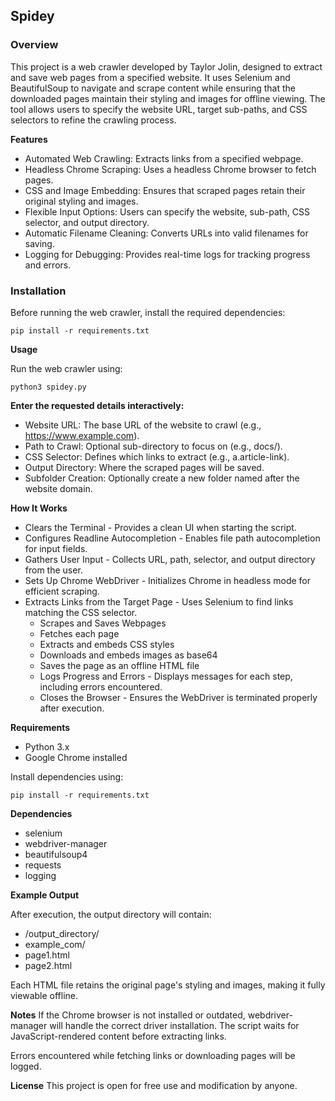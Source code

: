 ## Spidey

### Overview
This project is a web crawler developed by Taylor Jolin, designed to extract and save web pages from a specified website. It uses Selenium and BeautifulSoup to navigate and scrape content while ensuring that the downloaded pages maintain their styling and images for offline viewing. The tool allows users to specify the website URL, target sub-paths, and CSS selectors to refine the crawling process.

**Features**
- Automated Web Crawling: Extracts links from a specified webpage.
- Headless Chrome Scraping: Uses a headless Chrome browser to fetch pages.
- CSS and Image Embedding: Ensures that scraped pages retain their original styling and images.
- Flexible Input Options: Users can specify the website, sub-path, CSS selector, and output directory.
- Automatic Filename Cleaning: Converts URLs into valid filenames for saving.
- Logging for Debugging: Provides real-time logs for tracking progress and errors.

### Installation
Before running the web crawler, install the required dependencies:

``pip install -r requirements.txt``

**Usage**

Run the web crawler using:

``python3 spidey.py``

**Enter the requested details interactively:**

- Website URL: The base URL of the website to crawl (e.g., https://www.example.com).
- Path to Crawl: Optional sub-directory to focus on (e.g., docs/).
- CSS Selector: Defines which links to extract (e.g., a.article-link).
- Output Directory: Where the scraped pages will be saved.
- Subfolder Creation: Optionally create a new folder named after the website domain.

**How It Works**

- Clears the Terminal - Provides a clean UI when starting the script.
- Configures Readline Autocompletion - Enables file path autocompletion for input fields.
- Gathers User Input - Collects URL, path, selector, and output directory from the user.
- Sets Up Chrome WebDriver - Initializes Chrome in headless mode for efficient scraping.
- Extracts Links from the Target Page - Uses Selenium to find links matching the CSS selector.
    -  Scrapes and Saves Webpages
    -  Fetches each page
    -  Extracts and embeds CSS styles
    -  Downloads and embeds images as base64
    -  Saves the page as an offline HTML file
    -  Logs Progress and Errors - Displays messages for each step, including errors encountered.
    -  Closes the Browser - Ensures the WebDriver is terminated properly after execution.

**Requirements**
- Python 3.x
- Google Chrome installed

Install dependencies using:

``pip install -r requirements.txt``

**Dependencies**
- selenium
- webdriver-manager
- beautifulsoup4
- requests
- logging

**Example Output**

After execution, the output directory will contain:

- /output_directory/
- example_com/
- page1.html
- page2.html

Each HTML file retains the original page's styling and images, making it fully viewable offline.

**Notes**
If the Chrome browser is not installed or outdated, webdriver-manager will handle the correct driver installation.
The script waits for JavaScript-rendered content before extracting links.

Errors encountered while fetching links or downloading pages will be logged.

**License**
This project is open for free use and modification by anyone.


